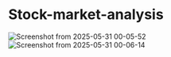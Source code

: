# Stock-market-analysis















































![Screenshot from 2025-05-31 00-05-52](https://github.com/user-attachments/assets/e5753363-9e6d-4afd-b957-a7113f1651a7)
![Screenshot from 2025-05-31 00-06-14](https://github.com/user-attachments/assets/2b2a635a-2308-4281-a059-23aef72af594)
